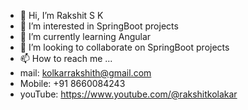 - 👋 Hi, I’m Rakshit S K
- 👀 I’m interested in SpringBoot projects
- 🌱 I’m currently learning Angular
- 💞️ I’m looking to collaborate on SpringBoot projects
- 📫 How to reach me ...
- mail: kolkarrakshith@gmail.com
- Mobile: +91 8660084243
- youTube: https://www.youtube.com/@rakshitkolakar

<!---
Rakshit-K/Rakshit-K is a ✨ special ✨ repository because its `README.md` (this file) appears on your GitHub profile.
You can click the Preview link to take a look at your changes.
--->

